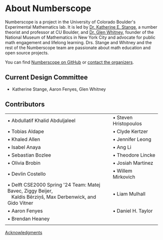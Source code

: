 # About Numberscope

Numberscope is a project in the University of Colorado Boulder's Experimental
Mathematics lab. It is led by
[Dr. Katherine E. Stange](https://math.katestange.net/), a number theorist and
professor at CU Boulder, and [Dr. Glen Whitney](http://studioinfinity.org),
founder of the National Museum of Mathematics in New York City and advocate
for public math engagement and lifelong learning. Drs. Stange and Whitney and
the rest of the Numberscope team are passionate about math education and open
source projects.

You can find [Numberscope on GitHub](https://github.com/numberscope) or
[contact the organizers](mailto:numberscope@colorado.edu).

## Current Design Committee

-   Katherine Stange, Aaron Fenyes, Glen Whitney

## Contributors

|                                                                                                                              |                       |
| ---------------------------------------------------------------------------------------------------------------------------- | --------------------- |
| • Abdullatif Khalid Abduljaleel                                                                                              | • Steven Hristopoulos |
| • Tobias Aldape                                                                                                              | • Clyde Kertzer       |
| • Khaled Allen                                                                                                               | • Jennifer Leong      |
| • Isabel Anaya                                                                                                               | • Ang Li              |
| • Sebastian Bozlee                                                                                                           | • Theodore Lincke     |
| • Olivia Brobin                                                                                                              | • Josiah Martinez     |
| • Devlin Costello                                                                                                            | • Willem Mirkovich    |
| • Delft CSE2000 Spring '24 Team: Matej Bavec, Ziggy Beijer,<br/>&nbsp;&nbsp; Kaldis Bērziņš, Max Derbenwick, and Gido Vitner | • Liam Mulhall        |
| • Aaron Fenyes                                                                                                               | • Daniel H. Taylor    |
| • Brendan Heaney                                                                                                             |                       |
|                                                                                                                              |                       |

[Acknowledgments](acknowledgments.md)
